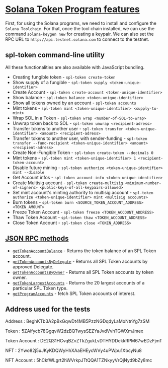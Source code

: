 # [Solana Token Program features](https://github.com/solana-labs/solana-program-library/tree/master/token)

First, for using the Solana programs, we need to install and configure the `Solana Toolchain`.
For that, once the tool chain installed, we can use the command `solana-keygen new` for creating a keypair.
We can also set the RPC URL to `http://api.testnet.solana.com` to connect to the testnet.

## spl-token command-line utility

All these functionalities are also available with JavaScript bundling.

  - Creating fungible token - `spl-token create-token`
  - Show supply of a fungible  - `spl-token supply <token-unique-identifier>`
  - Create Account - `spl-token create-account <token-unique-identifier>`
  - Show balance - `spl-token balance <token-unique-identifier>`
  - Show all tokens owned by an account - `spl-token accounts`
  - Mint tokens - `spl-token mint <token-unique-identifier> <supply-to-mint>`
  - Wrap SOL in a Token - `spl-token wrap <number-of-SOL-to-wrap>`
  - Unwrap token back to SOL - `spl-token unwrap <recipient-adress>`
  - Transfer tokens to another user - `spl-token transfer <token-unique-identifier> <amount> <recipient-adress>`
  - Transfer tokens to another user, with sender-funding - `spl-token transfer --fund-recipient <token-unique-identifier> <amount> <recipient-adress>`
  - Create Non-Fungible Token - `spl-token create-token --decimals 0`
  - Mint tokens - `spl-token mint <token-unique-identifier> 1 <recipient-token-account>`
  - Disable future mining - `spl-token authorize <token-unique-identifier> mint --disable`
  - Get Account infos - `spl-token account-info <token-unique-identifier>`
  - Create Multisig account - `spl-token create-multisig <minimum-number-of-signers> <public-keys-of-all-keypairs-allowed>`
  - Set mint account's minting authority to multisig account - `spl-token authorize <token-unique-identifier> mint <multisig accounts>`
  - Burn tokens - `spl-token burn <SOURCE_TOKEN_ACCOUNT_ADDRESS> <TOKEN_AMOUNT>`
  - Freeze Token Account - `spl-token freeze <TOKEN_ACCOUNT_ADDRESS>`
  - Thaw Token Account - `spl-token thaw <TOKEN_ACCOUNT_ADDRESS>`
  - Close Token Account - `spl-token close <TOKEN_ADDRESS>`

## [JSON RPC methods](https://docs.solana.com/developing/clients/jsonrpc-api)

- [`getTokenAccountBalance`](https://docs.solana.com/developing/clients/jsonrpc-api#gettokenaccountbalance) - Returns the token balance of an SPL Token account.
- [`getTokenAccountsByDelegate`](https://docs.solana.com/developing/clients/jsonrpc-api#gettokenaccountsbydelegate) - Returns all SPL Token accounts by approved Delegate.
- [`getTokenAccountsByOwner`](https://docs.solana.com/developing/clients/jsonrpc-api#gettokenaccountsbyowner) - Returns all SPL Token accounts by token owner.
- [`getTokenLargestAccounts`](https://docs.solana.com/developing/clients/jsonrpc-api#gettokenlargestaccounts) - Returns the 20 largest accounts of a particular SPL Token type.
- [`getProgramAccounts`](https://docs.solana.com/developing/clients/jsonrpc-api#getprogramaccounts) - fetch SPL Token accounts of interest.

## Address used for the tests

Address : BeghKTb3A2pBxGqwDt4MB5PzzNGDqdyLaMoNtnYg7zSM

Token :  5ZAifycb78GgqvW2dzBQTwysSEZYaJvdVvhTGWXmJmex

Token Account : DE2Q31HCvqBZvZTkZgukLvDTHYDDekkRPM67wEDzFjmT

NFT : 2Ywo82j5uJKyKDQWyHhXAaEHEycWVy4uPWpu1XbcyNu8

NFT Account :  5hCkfWLgrt2hWVrkpJTtQQA1TZNkyyVrQjNyd9bZy8mc
